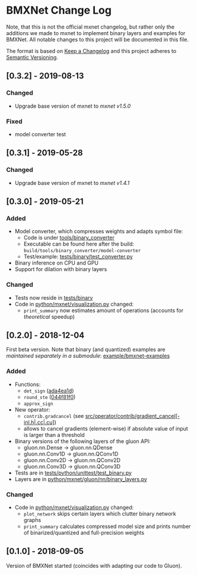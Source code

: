 # BMXNet Change Log

Note, that this is not the official mxnet changelog, but rather only the additions we made to mxnet to implement binary layers and examples for BMXNet.
All notable changes to this project will be documented in this file.

The format is based on [Keep a Changelog](http://keepachangelog.com/) 
and this project adheres to [Semantic Versioning](http://semver.org/).

## [0.3.2] - 2019-08-13

### Changed

- Upgrade base version of mxnet to *mxnet v1.5.0*

### Fixed

- model converter test

## [0.3.1] - 2019-05-28

### Changed

- Upgrade base version of mxnet to *mxnet v1.4.1*

## [0.3.0] - 2019-05-21

### Added

- Model converter, which compresses weights and adapts symbol file:
    - Code is under [tools/binary_converter](tools/binary_converter)
    - Executable can be found here after the build: `build/tools/binary_converter/model-converter`
    - Test/example: [tests/binary/test_converter.py](tests/binary/test_converter.py)
- Binary inference on CPU and GPU
- Support for dilation with binary layers

### Changed

- Tests now reside in [tests/binary](tests/binary)
- Code in [python/mxnet/visualization.py](python/mxnet/visualization.py) changed:
    - `print_summary` now estimates amount of operations (accounts for *theoretical* speedup)

## [0.2.0] - 2018-12-04

First beta version.
Note that binary (and quantized) examples are *maintained separately in a submodule*:
[example/bmxnet-examples](https://github.com/hpi-xnor/BMXNet-v2-examples)

### Added

- Functions:
    - `det_sign` ([ada4ea1d](https://github.com/hpi-xnor/BMXNet-v2/commit/ada4ea1d4418cfdd6cbc6d0159e1a716cb01cd85))
    - `round_ste` ([044f81f0](https://github.com/hpi-xnor/BMXNet-v2/commit/044f81f028887b9842070df28b28de394bd07516))
    - `approx_sign`
- New operator:
    - `contrib.gradcancel` (see [src/operator/contrib/gradient_cancel[-inl.h|.cc|.cu]](src/operator/contrib))
    - allows to cancel gradients (element-wise) if absolute value of input is larger than a threshold
- Binary versions of the following layers of the gluon API:
    - gluon.nn.Dense -> gluon.nn.QDense
    - gluon.nn.Conv1D -> gluon.nn.QConv1D
    - gluon.nn.Conv2D -> gluon.nn.QConv2D
    - gluon.nn.Conv3D -> gluon.nn.QConv3D
- Tests are in [tests/python/unittest/test_binary.py](tests/python/unittest/test_binary.py)
- Layers are in [python/mxnet/gluon/nn/binary_layers.py](python/mxnet/gluon/nn/binary_layers.py)

### Changed

- Code in [python/mxnet/visualization.py](python/mxnet/visualization.py) changed:
    - `plot_network` skips certain layers which clutter binary network graphs
    - `print_summary` calculates compressed model size and prints number of binarized/quantized and full-precision weights

## [0.1.0] - 2018-09-05

Version of BMXNet started (coincides with adapting our code to Gluon).
